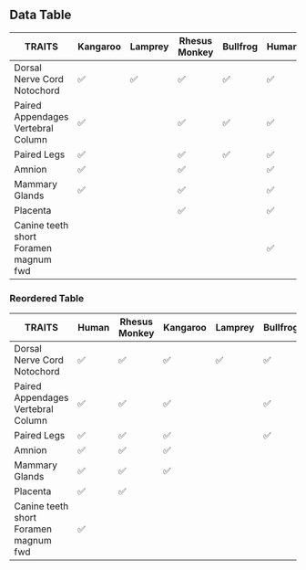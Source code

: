 ## Data Table
| TRAITS                                | Kangaroo | Lamprey | Rhesus Monkey | Bullfrog | Human | Snapping Turtle | Tuna |
| ------------------------------------- | -------- | ------- | ------------- | -------- | ----- | --------------- | ---- |
| Dorsal Nerve Cord Notochord           | ✅       | ✅      | ✅            | ✅       | ✅    | ✅              | ✅   |
| Paired Appendages Vertebral Column    | ✅       |         | ✅            | ✅       | ✅    | ✅              | ✅   |
| Paired Legs                           | ✅       |         | ✅            | ✅       | ✅    | ✅              |      |
| Amnion                                | ✅       |         | ✅            |          | ✅    | ✅              |      |
| Mammary Glands                        | ✅       |         | ✅            |          | ✅    |                 |      |
| Placenta                              |          |         | ✅            |          | ✅    |                 |      |
| Canine teeth short Foramen magnum fwd |          |         |               |          | ✅    |                 |      |

### Reordered Table
| TRAITS                                | Human | Rhesus Monkey | Kangaroo | Lamprey | Bullfrog | Snapping Turtle | Tuna |
| ------------------------------------- | ----- | ------------- | -------- | ------- | -------- | --------------- | ---- |
| Dorsal Nerve Cord Notochord           | ✅    | ✅            | ✅       | ✅      | ✅       | ✅              | ✅   |
| Paired Appendages Vertebral Column    | ✅    | ✅            | ✅       |         | ✅       | ✅              | ✅   |
| Paired Legs                           | ✅    | ✅            | ✅       |         | ✅       | ✅              |      |
| Amnion                                | ✅    | ✅            | ✅       |         |          | ✅              |      |
| Mammary Glands                        | ✅    | ✅            | ✅       |         |          |                 |      |
| Placenta                              | ✅    | ✅            |          |         |          |                 |      |
| Canine teeth short Foramen magnum fwd | ✅    |               |          |         |          |                 |      |